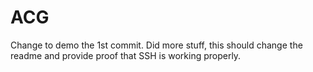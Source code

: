 # ACG
Change to demo the 1st commit.
Did more stuff, this should change the readme and provide proof that SSH is working properly.
